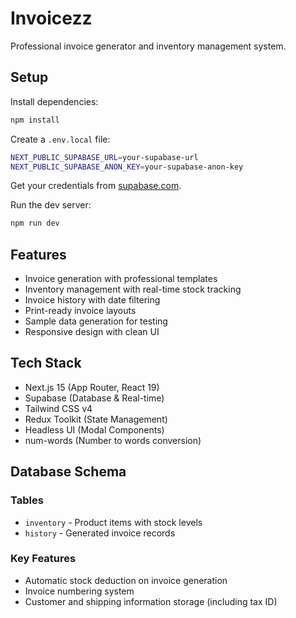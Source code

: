 # Invoicezz

Professional invoice generator and inventory management system.

## Setup

Install dependencies:
```bash
npm install
```

Create a `.env.local` file:
```bash
NEXT_PUBLIC_SUPABASE_URL=your-supabase-url
NEXT_PUBLIC_SUPABASE_ANON_KEY=your-supabase-anon-key
```

Get your credentials from [supabase.com](https://supabase.com).

Run the dev server:
```bash
npm run dev
```

## Features

- Invoice generation with professional templates
- Inventory management with real-time stock tracking
- Invoice history with date filtering
- Print-ready invoice layouts
- Sample data generation for testing
- Responsive design with clean UI

## Tech Stack

- Next.js 15 (App Router, React 19)
- Supabase (Database & Real-time)
- Tailwind CSS v4
- Redux Toolkit (State Management)
- Headless UI (Modal Components)
- num-words (Number to words conversion)

## Database Schema

### Tables
- `inventory` - Product items with stock levels
- `history` - Generated invoice records

### Key Features
- Automatic stock deduction on invoice generation
- Invoice numbering system
- Customer and shipping information storage (including tax ID)